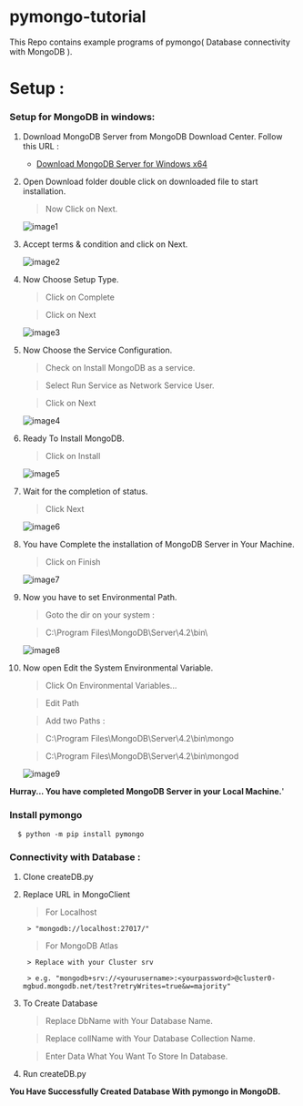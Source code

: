 # pymongo-tutorial
This Repo contains example programs of pymongo( Database connectivity with MongoDB ).

# Setup :
### Setup for MongoDB in windows:
1. Download MongoDB Server from MongoDB Download Center. Follow this URL :
   - [Download MongoDB Server for Windows x64](https://fastdl.mongodb.org/win32/mongodb-win32-x86_64-2012plus-4.2.6-signed.msi)

2. Open Download folder double click on downloaded file to start installation. 

    >Now Click on Next.

    ![image1](https://github.com/AmanSingour/Tutorial-Images/blob/master/pymongo/1.PNG)

3. Accept terms & condition and click on Next.

    ![image2](https://github.com/AmanSingour/Tutorial-Images/blob/master/pymongo/2.PNG)

4. Now Choose Setup Type.

    >Click on Complete
    
    >Click on Next
    
    ![image3](https://github.com/AmanSingour/Tutorial-Images/blob/master/pymongo/3.PNG)

5. Now Choose the Service Configuration.

    >Check on Install MongoDB as a service.
    
    >Select Run Service as Network Service User.
    
    >Click on Next
    
    ![image4](https://github.com/AmanSingour/Tutorial-Images/blob/master/pymongo/4.PNG)

6. Ready To Install MongoDB.

    >Click on Install
    
    ![image5](https://github.com/AmanSingour/Tutorial-Images/blob/master/pymongo/6.PNG)

7. Wait for the completion of status.

    >Click Next
      
    ![image6](https://github.com/AmanSingour/Tutorial-Images/blob/master/pymongo/7.PNG)

8. You have Complete the installation of MongoDB Server in Your Machine.

    >Click on Finish
    
    ![image7](https://github.com/AmanSingour/Tutorial-Images/blob/master/pymongo/8.PNG)

9. Now you have to set Environmental Path.

    > Goto the dir on your system :
    
    > C:\Program Files\MongoDB\Server\4.2\bin\
    
    ![image8](https://github.com/AmanSingour/Tutorial-Images/blob/master/pymongo/9.PNG)

10. Now open Edit the System Environmental Variable.
    >Click On Environmental Variables...
    
    >Edit Path
    
    >Add two Paths :
    
    >C:\Program Files\MongoDB\Server\4.2\bin\mongo
    
    >C:\Program Files\MongoDB\Server\4.2\bin\mongod
    
    ![image9](https://github.com/AmanSingour/Tutorial-Images/blob/master/pymongo/10.PNG)

**Hurray... You have completed MongoDB Server in your Local Machine.**'

### Install pymongo

    
      $ python -m pip install pymongo
    

### Connectivity with Database :

1. Clone createDB.py 

2. Replace URL in MongoClient

    > For Localhost
    
        > "mongodb://localhost:27017/" 
      
    > For MongoDB Atlas
    
        > Replace with your Cluster srv
        
        > e.g. "mongodb+srv://<yourusername>:<yourpassword>@cluster0-mgbud.mongodb.net/test?retryWrites=true&w=majority"
 
3. To Create Database
    > Replace DbName with Your Database Name.
    
    > Replace collName with Your Database Collection Name.

    > Enter Data What You Want To Store In Database.
    
4. Run createDB.py

**You Have Successfully Created Database With pymongo in MongoDB.**
